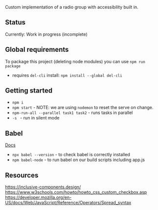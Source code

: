 Custom implementation of a radio group with accessibility built in.

## Status
Currently: Work in progress (incomplete)

## Global requirements
To package this project (deleting node modules) you can use `npm run package`
- requires `del-cli` install: `npm install --global del-cli`

## Getting started
- `npm i`
- `npm start` - NOTE: we are using `nodemon` to reset the serve on change.
- `npm-run-all --parallel task1 task2` - runs tasks in parallel
- `-s ` - run in silent mode

## Babel 
[Docs](https://babeljs.io/docs/en/babel-cli)
- `npx babel --version` - to check babel is correctly installed
- `npm babel-node` - to run babel on our build scripts including app.js

## Resources
https://inclusive-components.design/
https://www.w3schools.com/howto/howto_css_custom_checkbox.asp
https://developer.mozilla.org/en-US/docs/Web/JavaScript/Reference/Operators/Spread_syntax


